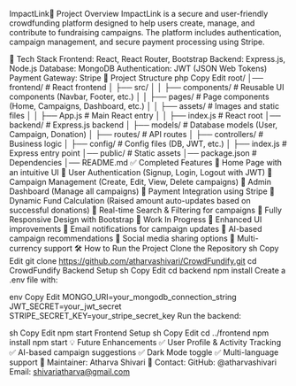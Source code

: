 ImpactLink📌 Project Overview
ImpactLink is a secure and user-friendly crowdfunding platform designed to help users create, manage, and contribute to fundraising campaigns. The platform includes authentication, campaign management, and secure payment processing using Stripe.

🚀 Tech Stack
Frontend: React, React Router, Bootstrap
Backend: Express.js, Node.js
Database: MongoDB
Authentication: JWT (JSON Web Tokens)
Payment Gateway: Stripe
📂 Project Structure
php
Copy
Edit
root/
│── frontend/          # React frontend
│   ├── src/
│   │   ├── components/    # Reusable UI components (Navbar, Footer, etc.)
│   │   ├── pages/         # Page components (Home, Campaigns, Dashboard, etc.)
│   │   ├── assets/        # Images and static files
│   │   ├── App.js         # Main React entry
│   │   ├── index.js       # React root
│── backend/           # Express.js backend
│   ├── models/        # Database models (User, Campaign, Donation)
│   ├── routes/        # API routes
│   ├── controllers/   # Business logic
│   ├── config/        # Config files (DB, JWT, etc.)
│   ├── index.js       # Express entry point
│── public/            # Static assets
│── package.json       # Dependencies
│── README.md
✅ Completed Features
📌 Home Page with an intuitive UI
📌 User Authentication (Signup, Login, Logout with JWT)
📌 Campaign Management (Create, Edit, View, Delete campaigns)
📌 Admin Dashboard (Manage all campaigns)
📌 Payment Integration using Stripe
📌 Dynamic Fund Calculation (Raised amount auto-updates based on successful donations)
📌 Real-time Search & Filtering for campaigns
📌 Fully Responsive Design with Bootstrap
🔄 Work In Progress
🔹 Enhanced UI improvements
🔹 Email notifications for campaign updates
🔹 AI-based campaign recommendations
🔹 Social media sharing options
🔹 Multi-currency support
🛠 How to Run the Project
Clone the Repository
sh
Copy
Edit
git clone https://github.com/atharvashivari/CrowdFundify.git
cd CrowdFundify
Backend Setup
sh
Copy
Edit
cd backend
npm install
Create a .env file with:

env
Copy
Edit
MONGO_URI=your_mongodb_connection_string
JWT_SECRET=your_jwt_secret
STRIPE_SECRET_KEY=your_stripe_secret_key
Run the backend:

sh
Copy
Edit
npm start
Frontend Setup
sh
Copy
Edit
cd ../frontend
npm install
npm start
💡 Future Enhancements
✅ User Profile & Activity Tracking
✅ AI-based campaign suggestions
✅ Dark Mode toggle
✅ Multi-language support
📌 Maintainer: Atharva Shivari
💎 Contact:
GitHub: @atharvashivari
Email: shivariatharva@gmail.com
